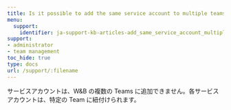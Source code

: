 ```yaml
---
title: Is it possible to add the same service account to multiple teams?
menu:
  support:
    identifier: ja-support-kb-articles-add_same_service_account_multiple_teams
support:
- administrator
- team management
toc_hide: true
type: docs
url: /support/:filename
---
```


サービスアカウントは、W&B の複数の Teams に追加できません。各サービスアカウントは、特定の Team に紐付けられます。
